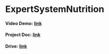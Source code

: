# ExpertSystemNutrition

#### Video Demo: [link](https://drive.google.com/file/d/1IxufXjKy6qtxBZEu2GxQ7A__vE1bUYCN/view?usp=sharing)
#### Project Doc: [link](https://drive.google.com/file/d/1IyUtbJKBc74vGt-Ec4WUHW6VagydpojB/view?usp=sharing)

#### Drive: [link](https://drive.google.com/drive/folders/1wSC9hFFUXIDaTo8J9WysUXUdUPL0ql8B?usp=sharing)
